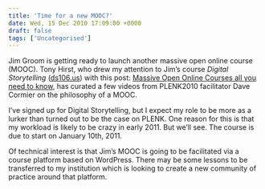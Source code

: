 ```yaml
---
title: 'Time for a new MOOC?'
date: Wed, 15 Dec 2010 17:09:00 +0000
draft: false
tags: ['Uncategorised']
---
```


Jim Groom is getting ready to launch another massive open online course (MOOC). Tony Hirst, who drew my attention to Jim’s course _Digital Storytelling_ ([ds106.us](http://ds106.us/)) with this post: [Massive Open Online Courses all you need to know](http://blog.ouseful.info/2010/12/10/massive-open-online-courses-all-you-need-to-know/?utm_source=feedburner&utm_medium=feed&utm_campaign=Feed:+ouseful+\(OUseful+Info\)&utm_content=FriendFeed+Bot), has curated a few videos from PLENK2010 facilitator Dave Cormier on the philosophy of a MOOC.

I’ve signed up for Digital Storytelling, but I expect my role to be more as a lurker than turned out to be the case on PLENK. One reason for this is that my workload is likely to be crazy in early 2011. But we’ll see. The course is due to start on January 10th, 2011.

Of technical interest is that Jim’s MOOC is going to be facilitated via a course platform based on WordPress. There may be some lessons to be transferred to my institution which is looking to create a new community of practice around that platform.